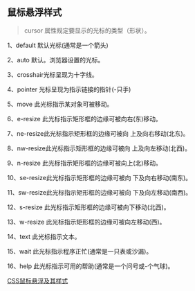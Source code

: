 ## 鼠标悬浮样式

>  cursor 属性规定要显示的光标的类型（形状）。

1、default 默认光标(通常是一个箭头)

2、auto 默认。浏览器设置的光标。

3、crosshair光标呈现为十字线。

4、pointer 光标呈现为指示链接的指针(-只手)

5、move 此光标指示某对象可被移动。

6、e-resize 此光标指示矩形框的边缘可被向右(东)移动。

7、ne-resize此光标指示矩形框的边缘可被向 上及向右移动(北东)。

8、nw-resize此光标指示矩形框的边缘可被向 上及向左移动(北西)。

9、n-resize 此光标指示矩形框的边缘可被向上(北)移动。

10、se-resize此光标指示矩形框的边缘可被向 下及向右移动(南东)。

11、sw-resize此光标指示矩形框的边缘可被向 下及向左移动(南西)。

12、s-resize 此光标指示矩形框的边缘可被向下移动(北西)。

13、w-resize 此光标指示矩形框的边缘可被向左移动(西)。

14、text 此光标指示文本。

15、wait 此光标指示程序正忙(通常是一只表或沙漏)。

16、help 此光标指示可用的帮助(通常是一个问号或-个气球)。



[CSS鼠标悬浮及其样式](https://blog.csdn.net/qq_44607694/article/details/86768451)